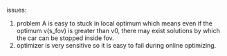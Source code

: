 issues:
1. problem A is easy to stuck in local optimum which means even if the optimum v(s_fov) is greater than v0, there may exist solutions by which the car can be stopped inside fov.
2. optimizer is very sensitive so it is easy to fail during online optimizing.
